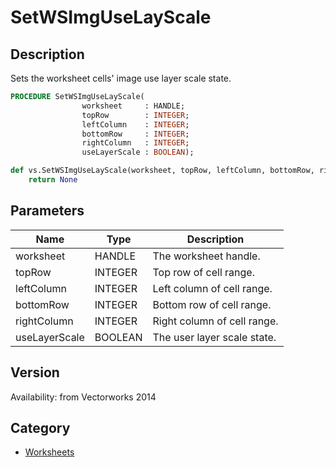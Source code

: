 # SetWSImgUseLayScale

## Description
Sets the worksheet cells' image use layer scale state.

```pascal
PROCEDURE SetWSImgUseLayScale(
				worksheet     : HANDLE;
				topRow        : INTEGER;
				leftColumn    : INTEGER;
				bottomRow     : INTEGER;
				rightColumn   : INTEGER;
				useLayerScale : BOOLEAN);
```

```python
def vs.SetWSImgUseLayScale(worksheet, topRow, leftColumn, bottomRow, rightColumn, useLayerScale):
    return None
```

## Parameters
|Name|Type|Description|
|---|---|---|
|worksheet|HANDLE|The worksheet handle.|
|topRow|INTEGER|Top row of cell range.|
|leftColumn|INTEGER|Left column of cell range.|
|bottomRow|INTEGER|Bottom row of cell range.|
|rightColumn|INTEGER|Right column of cell range.|
|useLayerScale|BOOLEAN|The user layer scale state.|

## Version
Availability: from Vectorworks 2014

## Category
* [Worksheets](../Categories/Worksheets.md)
